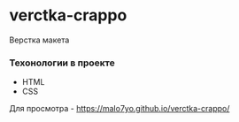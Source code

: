 # verctka-crappo
Верстка макета
### Техонологии в проекте
- HTML
- CSS


Для просмотра - https://malo7yo.github.io/verctka-crappo/
